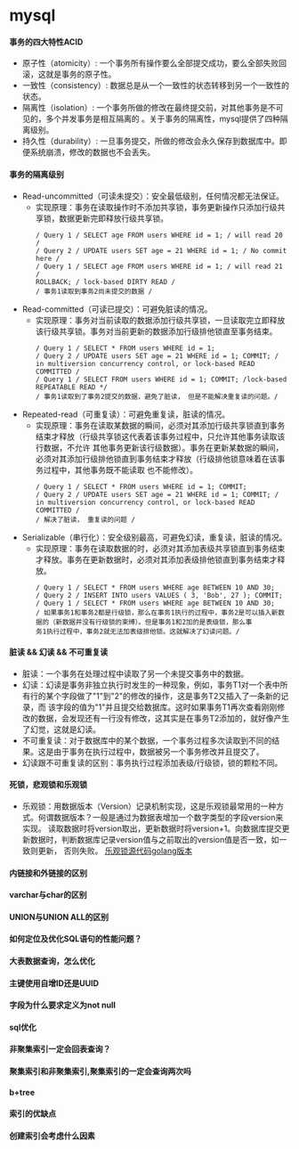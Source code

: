 # mysql
#### 事务的四大特性ACID
- 原子性（atomicity）: 一个事务所有操作要么全部提交成功，要么全部失败回滚，这就是事务的原子性。  
- 一致性（consistency）: 数据总是从一个一致性的状态转移到另一个一致性的状态。
- 隔离性（isolation）: 一个事务所做的修改在最终提交前，对其他事务是不可见的，多个并发事务是相互隔离的 。关于事务的隔离性，mysql提供了四种隔离级别。
- 持久性（durability）: 一旦事务提交，所做的修改会永久保存到数据库中。即便系统崩溃，修改的数据也不会丢失。
#### 事务的隔离级别
- Read-uncommitted（可读未提交）：安全最低级别，任何情况都无法保证。
  - 实现原理：事务在读取操作时不添加共享锁，事务更新操作只添加行级共享锁，数据更新完即释放行级共享锁。
    ```mysql
    / Query 1 / SELECT age FROM users WHERE id = 1; / will read 20 /
    / Query 2 / UPDATE users SET age = 21 WHERE id = 1; / No commit here /
    / Query 1 / SELECT age FROM users WHERE id = 1; / will read 21 /
    ROLLBACK; / lock-based DIRTY READ /
    / 事务1读取到事务2尚未提交的数据 /
    ```
- Read-committed（可读已提交）：可避免脏读的情况。
  - 实现原理：事务对当前读取的数据添加行级共享锁，一旦读取完立即释放该行级共享锁。事务对当前更新的数据添加行级排他锁直至事务结束。
    ```mysql
    / Query 1 / SELECT * FROM users WHERE id = 1;
    / Query 2 / UPDATE users SET age = 21 WHERE id = 1; COMMIT; / in multiversion concurrency control, or lock-based READ COMMITTED /
    / Query 1 / SELECT FROM users WHERE id = 1; COMMIT; /lock-based REPEATABLE READ */
    / 事务1读取到了事务2提交的数据，避免了脏读， 但是不能解决重复读的问题。/
    ```
- Repeated-read（可重复读）：可避免重复读，脏读的情况。
  - 实现原理：事务在读取某数据的瞬间，必须对其添加行级共享锁直到事务结束才释放（行级共享锁这代表着该事务过程中，只允许其他事务读取该行数据，不允许
    其他事务更新该行级数据）。事务在更新某数据的瞬间，必须对其添加行级排他锁直到事务结束才释放（行级排他锁意味着在该事务过程中，其他事务既不能读取
    也不能修改）。
    ```mysql
    / Query 1 / SELECT * FROM users WHERE id = 1; COMMIT;
    / Query 2 / UPDATE users SET age = 21 WHERE id = 1; COMMIT; / in multiversion concurrency control, or lock-based READ COMMITTED /
    / 解决了脏读， 重复读的问题 /
    ```
- Serializable（串行化）：安全级别最高，可避免幻读，重复读，脏读的情况。
  - 实现原理：事务在读取数据的时，必须对其添加表级共享锁直到事务结束才释放。事务在更新数据时，必须对其添加表级排他锁直到事务结束才释放。
    ```mysql
    / Query 1 / SELECT * FROM users WHERE age BETWEEN 10 AND 30;
    / Query 2 / INSERT INTO users VALUES ( 3, 'Bob', 27 ); COMMIT;
    / Query 1 / SELECT * FROM users WHERE age BETWEEN 10 AND 30;
    / 如果事务1和事务2都是行级锁，那么在事务1执行的过程中，事务2是可以插入新数据的（新数据并没有行级锁的束缚）。但是事务1和2加的是表级锁，那么事
    务1执行过程中，事务2就无法加表级排他锁。这就解决了幻读问题。/
    ```
#### 脏读 && 幻读 && 不可重复读
- 脏读：一个事务在处理过程中读取了另一个未提交事务中的数据。
- 幻读：幻读是事务非独立执行时发生的一种现象，例如，事务T1对一个表中所有行的某个字段做了"1"到"2"的修改的操作，这是事务T2又插入了一条新的记录，而
该字段的值为"1"并且提交给数据库。这时如果事务T1再次查看刚刚修改的数据，会发现还有一行没有修改，这其实是在事务T2添加的，就好像产生了幻觉，这就是幻读。
- 不可重复读：对于数据库中的某个数据，一个事务过程多次读取到不同的结果。这是由于事务在执行过程中，数据被另一个事务修改并且提交了。
 - 幻读跟不可重复读的区别：事务执行过程添加表级/行级锁，锁的颗粒不同。
#### 死锁，悲观锁和乐观锁
- 乐观锁：用数据版本（Version）记录机制实现，这是乐观锁最常用的一种方式。何谓数据版本？一般是通过为数据表增加一个数字类型的字段version来实现。
读取数据时将version取出，更新数据时将version+1。向数据库提交更新数据时，判断数据库记录version值与之前取出的version值是否一致，如一致则更新， 
  否则失败。
  [乐观锁源代码golang版本](./optimistic/optimistic_test.go)
#### 内链接和外链接的区别

#### varchar与char的区别

#### UNION与UNION ALL的区别

#### 如何定位及优化SQL语句的性能问题？

#### 大表数据查询，怎么优化

#### 主键使用自增ID还是UUID

#### 字段为什么要求定义为not null

#### sql优化

#### 非聚集索引一定会回表查询？

#### 聚集索引和非聚集索引,聚集索引的一定会查询两次吗

#### b+tree

#### 索引的优缺点

#### 创建索引会考虑什么因素